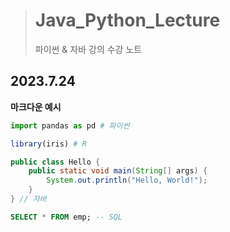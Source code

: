 > # Java_Python_Lecture
> 파이썬 & 자바 강의 수강 노트

## 2023.7.24

**마크다운 예시**
```python
import pandas as pd # 파이썬
```
```R
library(iris) # R
```
```java
public class Hello {
	public static void main(String[] args) {
		System.out.println("Hello, World!");
	}
} // 자바
```
```sql
SELECT * FROM emp; -- SQL
```
